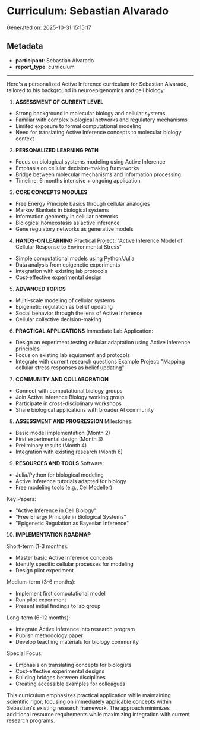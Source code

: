 # Curriculum: Sebastian Alvarado

Generated on: 2025-10-31 15:15:17

## Metadata

- **participant**: Sebastian Alvarado
- **report_type**: curriculum

---

Here's a personalized Active Inference curriculum for Sebastian Alvarado, tailored to his background in neuroepigenomics and cell biology:

1. **ASSESSMENT OF CURRENT LEVEL**
- Strong background in molecular biology and cellular systems
- Familiar with complex biological networks and regulatory mechanisms
- Limited exposure to formal computational modeling
- Need for translating Active Inference concepts to molecular biology context

2. **PERSONALIZED LEARNING PATH**
- Focus on biological systems modeling using Active Inference
- Emphasis on cellular decision-making frameworks
- Bridge between molecular mechanisms and information processing
- Timeline: 6 months intensive + ongoing application

3. **CORE CONCEPTS MODULES**
- Free Energy Principle basics through cellular analogies
- Markov Blankets in biological systems
- Information geometry in cellular networks
- Biological homeostasis as active inference
- Gene regulatory networks as generative models

4. **HANDS-ON LEARNING**
Practical Project: "Active Inference Model of Cellular Response to Environmental Stress"
- Simple computational models using Python/Julia
- Data analysis from epigenetic experiments
- Integration with existing lab protocols
- Cost-effective experimental design

5. **ADVANCED TOPICS**
- Multi-scale modeling of cellular systems
- Epigenetic regulation as belief updating
- Social behavior through the lens of Active Inference
- Cellular collective decision-making

6. **PRACTICAL APPLICATIONS**
Immediate Lab Application:
- Design an experiment testing cellular adaptation using Active Inference principles
- Focus on existing lab equipment and protocols
- Integrate with current research questions
Example Project: "Mapping cellular stress responses as belief updating"

7. **COMMUNITY AND COLLABORATION**
- Connect with computational biology groups
- Join Active Inference Biology working group
- Participate in cross-disciplinary workshops
- Share biological applications with broader AI community

8. **ASSESSMENT AND PROGRESSION**
Milestones:
- Basic model implementation (Month 2)
- First experimental design (Month 3)
- Preliminary results (Month 4)
- Integration with existing research (Month 6)

9. **RESOURCES AND TOOLS**
Software:
- Julia/Python for biological modeling
- Active Inference tutorials adapted for biology
- Free modeling tools (e.g., CellModeller)

Key Papers:
- "Active Inference in Cell Biology"
- "Free Energy Principle in Biological Systems"
- "Epigenetic Regulation as Bayesian Inference"

10. **IMPLEMENTATION ROADMAP**

Short-term (1-3 months):
- Master basic Active Inference concepts
- Identify specific cellular processes for modeling
- Design pilot experiment

Medium-term (3-6 months):
- Implement first computational model
- Run pilot experiment
- Present initial findings to lab group

Long-term (6-12 months):
- Integrate Active Inference into research program
- Publish methodology paper
- Develop teaching materials for biology community

Special Focus:
- Emphasis on translating concepts for biologists
- Cost-effective experimental designs
- Building bridges between disciplines
- Creating accessible examples for colleagues

This curriculum emphasizes practical application while maintaining scientific rigor, focusing on immediately applicable concepts within Sebastian's existing research framework. The approach minimizes additional resource requirements while maximizing integration with current research programs.